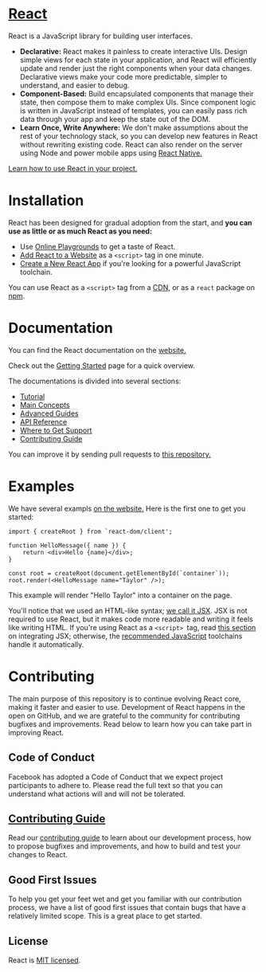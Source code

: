 # **[React](https://reactjs.org/)**

React is a JavaScript library for building user interfaces.

+ **Declarative:** React makes it painless to create interactive UIs. Design simple views for each state in your application, and React will efficiently update and render just the right components when your data changes. Declarative views make your code more predictable, simpler to understand, and easier to debug.
+ **Component-Based:** Build encapsulated components that manage their state, then compose them to make complex UIs. Since component logic is written in JavaScript instead of templates, you can easily pass rich data through your app and keep the state out of the DOM.
+ **Learn Once, Write Anywhere:** We don't make assumptions about the rest of your technology stack, so you can develop new features in React without rewriting existing code. React can also render on the server using Node and power mobile apps using [React Native.](https://reactnative.dev/)

[Learn how to use React in your project.](https://reactjs.org/docs/getting-started.html)

# Installation

React has been designed for gradual adoption from the start, and **you can use as little or as much React as you need:**
+ Use [Online Playgrounds](https://reactjs.org/docs/getting-started.html#online-playgrounds) to get a taste of React.
+ [Add React to a Website](https://reactjs.org/docs/add-react-to-a-website.html) as a `<script>` tag in one minute.
+ [Create a New React App](https://reactjs.org/docs/create-a-new-react-app.html) if you're looking for a powerful JavaScript toolchain.

You can use React as a `<script>` tag from a [CDN](https://reactjs.org/docs/cdn-links.html), or as a `react` package on [npm](https://www.npmjs.com/package/react).

# Documentation

You can find the React documentation on the [website.](https://reactjs.org/)

Check out the [Getting Started](https://reactjs.org/docs/getting-started.html) page for a quick overview.

The documentations is divided into several sections:
+ [Tutorial](https://reactjs.org/tutorial/tutorial.html)
+ [Main Concepts](https://reactjs.org/docs/hello-world.html)
+ [Advanced Guides](https://reactjs.org/docs/jsx-in-depth.html)
+ [API Reference](https://reactjs.org/docs/react-api.html)
+ [Where to Get Support](https://reactjs.org/community/support.html)
+ [Contributing Guide](https://reactjs.org/docs/how-to-contribute.html)

You can improve it by sending pull requests to [this repository.](https://github.com/reactjs/reactjs.org)

# Examples

We have several exampls [on the website.](https://reactjs.org/) Here is the first one to get you started:

```
import { createRoot } from `react-dom/client';

function HelloMessage({ name }) {
    return <div>Hello {name}</div>;
}

const root = createRoot(document.getElementById(`container`));
root.render(<HelloMessage name="Taylor" />);
```

This example will render "Hello Taylor" into a container on the page.

You'll notice that we used an HTML-like syntax; [we call it JSX](https://reactjs.org/docs/introducing-jsx.html). JSX is not required to use React, but it makes code more readable and writing it feels like writing HTML. If you're using React as a `<script> `tag, read [this section](https://reactjs.org/docs/add-react-to-a-website.html#optional-try-react-with-jsx) on integrating JSX; otherwise, the [recommended JavaScript](https://reactjs.org/docs/create-a-new-react-app.html) toolchains handle it automatically.

# Contributing

The main purpose of this repository is to continue evolving React core, making it faster and easier to use. Development of React happens in the open on GitHub, and we are grateful to the community for contributing bugfixes and improvements. Read below to learn how you can take part in improving React.

## Code of Conduct
Facebook has adopted a Code of Conduct that we expect project participants to adhere to. Please read the full text so that you can understand what actions will and will not be tolerated.

## [Contributing Guide](https://reactjs.org/docs/how-to-contribute.html)
Read our [contributing guide](https://reactjs.org/docs/how-to-contribute.html) to learn about our development process, how to propose bugfixes and improvements, and how to build and test your changes to React.

## Good First Issues
To help you get your feet wet and get you familiar with our contribution process, we have a list of good first issues that contain bugs that have a relatively limited scope. This is a great place to get started.

## License
React is [MIT licensed](https://github.com/facebook/react/blob/main/LICENSE).
